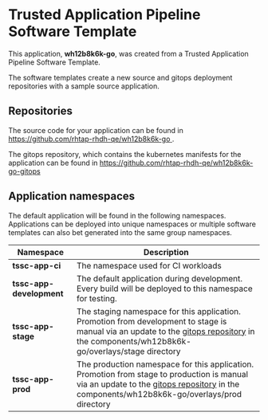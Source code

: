 # Trusted Application Pipeline Software Template

This application, **wh12b8k6k-go**, was created from a Trusted Application Pipeline Software Template.

The software templates create a new source and gitops deployment repositories with a sample source application. 

## Repositories

The source code for your application can be found in [https://github.com/rhtap-rhdh-qe/wh12b8k6k-go ](https://github.com/rhtap-rhdh-qe/wh12b8k6k-go ).
 
The gitops repository, which contains the kubernetes manifests for the application can be found in 
[https://github.com/rhtap-rhdh-qe/wh12b8k6k-go-gitops ](https://github.com/rhtap-rhdh-qe/wh12b8k6k-go-gitops ) 

## Application namespaces 

The default application will be found in the following namespaces. Applications can be deployed into unique namespaces or multiple software templates can also bet generated into the same group namespaces.  

|  Namespace   |  Description   |  
| -------- | -------- |
| **tssc-app-ci** | The namespace used for CI workloads |
| **tssc-app-development** | The default application during development. Every build will be deployed to this namespace for testing. |
| **tssc-app-stage** | The staging namespace for this application. Promotion from development to stage is manual via an update to the [gitops repository](https://github.com/rhtap-rhdh-qe/wh12b8k6k-go-gitops ) in the components/wh12b8k6k-go/overlays/stage directory |
| **tssc-app-prod** | The production namespace for this application. Promotion from stage to production is manual via an update to the [gitops repository](https://github.com/rhtap-rhdh-qe/wh12b8k6k-go-gitops ) in the components/wh12b8k6k-go/overlays/prod directory |